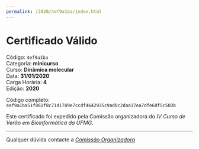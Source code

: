 ```yaml
---
permalink: /2020/4ef9a1ba/index.html
---
```


# Certificado Válido

Código: `4ef9a1ba`<br>
Categoria: **minicurso**<br>
Curso: **Dinâmica molecular**<br>
Data: **31/01/2020**<br>
Carga Horária: **4**<br>
Edição: **2020**<br>


Código completo: `4ef9a1ba51f861f8c71d1789e7ccdf4642935c9ad0c2daa37ea7dfe6df5c503b`


Este certificado foi expedido pela Comissão organizadora do *IV Curso de Verão em Bioinformática da UFMG*.

----

Qualquer dúvida contacte a [_Comissão Organizadora_](<mailto:cursobioinfoufmg@gmail.com$subject=[Certificados]>)


